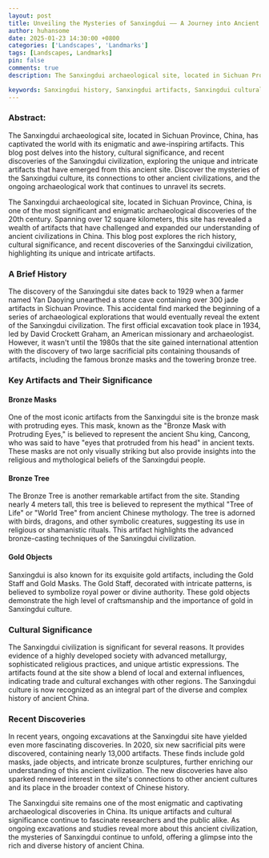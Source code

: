 ```yaml
---
layout: post
title: Unveiling the Mysteries of Sanxingdui —— A Journey into Ancient China's Enigmatic Civilization
author: huhansome
date: 2025-01-23 14:30:00 +0800
categories: ['Landscapes', 'Landmarks']
tags: [Landscapes, Landmarks]
pin: false
comments: true
description: The Sanxingdui archaeological site, located in Sichuan Province, China, has captivated the world with its enigmatic and awe-inspiring artifacts. This blog post delves into the history, cultural significance, and recent discoveries of the Sanxingdui civilization, exploring the unique and intricate artifacts that have emerged from this ancient site. Discover the mysteries of the Sanxingdui culture, its connections to other ancient civilizations, and the ongoing archaeological work that continues to unravel its secrets.

keywords: Sanxingdui history, Sanxingdui artifacts, Sanxingdui cultural significance, Sanxingdui bronze masks, Sanxingdui bronze tree, Sanxingdui gold objects, Sanxingdui recent discoveries, Sanxingdui archaeological site, Sanxingdui civilization, Sanxingdui culture
---
```


### Abstract:
The Sanxingdui archaeological site, located in Sichuan Province, China, has captivated the world with its enigmatic and awe-inspiring artifacts. This blog post delves into the history, cultural significance, and recent discoveries of the Sanxingdui civilization, exploring the unique and intricate artifacts that have emerged from this ancient site. Discover the mysteries of the Sanxingdui culture, its connections to other ancient civilizations, and the ongoing archaeological work that continues to unravel its secrets.


The Sanxingdui archaeological site, located in Sichuan Province, China, is one of the most significant and enigmatic archaeological discoveries of the 20th century. Spanning over 12 square kilometers, this site has revealed a wealth of artifacts that have challenged and expanded our understanding of ancient civilizations in China. This blog post explores the rich history, cultural significance, and recent discoveries of the Sanxingdui civilization, highlighting its unique and intricate artifacts.

### A Brief History

The discovery of the Sanxingdui site dates back to 1929 when a farmer named Yan Daoying unearthed a stone cave containing over 300 jade artifacts in Sichuan Province. This accidental find marked the beginning of a series of archaeological explorations that would eventually reveal the extent of the Sanxingdui civilization. The first official excavation took place in 1934, led by David Crockett Graham, an American missionary and archaeologist. However, it wasn't until the 1980s that the site gained international attention with the discovery of two large sacrificial pits containing thousands of artifacts, including the famous bronze masks and the towering bronze tree.

### Key Artifacts and Their Significance

#### Bronze Masks
One of the most iconic artifacts from the Sanxingdui site is the bronze mask with protruding eyes. This mask, known as the "Bronze Mask with Protruding Eyes," is believed to represent the ancient Shu king, Cancong, who was said to have "eyes that protruded from his head" in ancient texts. These masks are not only visually striking but also provide insights into the religious and mythological beliefs of the Sanxingdui people.

#### Bronze Tree
The Bronze Tree is another remarkable artifact from the site. Standing nearly 4 meters tall, this tree is believed to represent the mythical "Tree of Life" or "World Tree" from ancient Chinese mythology. The tree is adorned with birds, dragons, and other symbolic creatures, suggesting its use in religious or shamanistic rituals. This artifact highlights the advanced bronze-casting techniques of the Sanxingdui civilization.

#### Gold Objects
Sanxingdui is also known for its exquisite gold artifacts, including the Gold Staff and Gold Masks. The Gold Staff, decorated with intricate patterns, is believed to symbolize royal power or divine authority. These gold objects demonstrate the high level of craftsmanship and the importance of gold in Sanxingdui culture.

### Cultural Significance

The Sanxingdui civilization is significant for several reasons. It provides evidence of a highly developed society with advanced metallurgy, sophisticated religious practices, and unique artistic expressions. The artifacts found at the site show a blend of local and external influences, indicating trade and cultural exchanges with other regions. The Sanxingdui culture is now recognized as an integral part of the diverse and complex history of ancient China.

### Recent Discoveries

In recent years, ongoing excavations at the Sanxingdui site have yielded even more fascinating discoveries. In 2020, six new sacrificial pits were discovered, containing nearly 13,000 artifacts. These finds include gold masks, jade objects, and intricate bronze sculptures, further enriching our understanding of this ancient civilization. The new discoveries have also sparked renewed interest in the site's connections to other ancient cultures and its place in the broader context of Chinese history.


The Sanxingdui site remains one of the most enigmatic and captivating archaeological discoveries in China. Its unique artifacts and cultural significance continue to fascinate researchers and the public alike. As ongoing excavations and studies reveal more about this ancient civilization, the mysteries of Sanxingdui continue to unfold, offering a glimpse into the rich and diverse history of ancient China.
